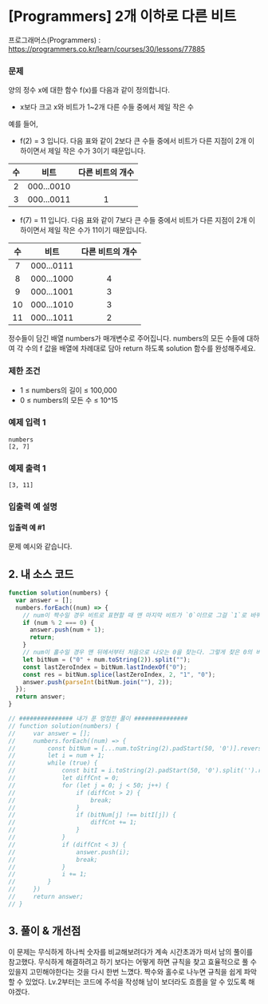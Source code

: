 # [Programmers] 2개 이하로 다른 비트

프로그래머스(Programmers) : https://programmers.co.kr/learn/courses/30/lessons/77885

### 문제

양의 정수 x에 대한 함수 f(x)를 다음과 같이 정의합니다.

- x보다 크고 x와 비트가 1~2개 다른 수들 중에서 제일 작은 수

예를 들어,

- f(2) = 3 입니다. 다음 표와 같이 2보다 큰 수들 중에서 비트가 다른 지점이 2개 이하이면서 제일 작은 수가 3이기 때문입니다.

| 수  |    비트    | 다른 비트의 개수 |
| :-: | :--------: | :--------------: |
|  2  | 000...0010 |                  |
|  3  | 000...0011 |        1         |

- f(7) = 11 입니다. 다음 표와 같이 7보다 큰 수들 중에서 비트가 다른 지점이 2개 이하이면서 제일 작은 수가 11이기 때문입니다.

| 수  |    비트    | 다른 비트의 개수 |
| :-: | :--------: | :--------------: |
|  7  | 000...0111 |                  |
|  8  | 000...1000 |        4         |
|  9  | 000...1001 |        3         |
| 10  | 000...1010 |        3         |
| 11  | 000...1011 |        2         |

정수들이 담긴 배열 numbers가 매개변수로 주어집니다. numbers의 모든 수들에 대하여 각 수의 f 값을 배열에 차례대로 담아 return 하도록 solution 함수를 완성해주세요.

### 제한 조건

- 1 ≤ numbers의 길이 ≤ 100,000
- 0 ≤ numbers의 모든 수 ≤ 10^15

### 예제 입력 1

```
numbers
[2, 7]
```

### 예제 출력 1

```
[3, 11]
```

### 입출력 예 설명

#### 입출력 예 #1

문제 예시와 같습니다.

## 2. 내 소스 코드

```javascript
function solution(numbers) {
  var answer = [];
  numbers.forEach((num) => {
    // num이 짝수일 경우 비트로 표현할 때 맨 마지막 비트가 `0`이므로 그걸 `1`로 바꿔준 `num + 1`이 비트가 1~2개 다른 수들 중 제일 작은 수가 된다.
    if (num % 2 === 0) {
      answer.push(num + 1);
      return;
    }
    // num이 홀수일 경우 맨 뒤에서부터 처음으로 나오는 0을 찾는다. 그렇게 찾은 0의 바로 뒷 비트는 1이다. (처음으로 나오는 0이었기 때문에) 결과적으로 비트'01'을 '10'으로 바꿔주면 비트가 1~2개 다른 수들 중 제일 작은 수로 만들 수 있다.
    let bitNum = ("0" + num.toString(2)).split("");
    const lastZeroIndex = bitNum.lastIndexOf("0");
    const res = bitNum.splice(lastZeroIndex, 2, "1", "0");
    answer.push(parseInt(bitNum.join(""), 2));
  });
  return answer;
}

// ############### 내가 푼 멍청한 풀이 ###############
// function solution(numbers) {
//     var answer = [];
//     numbers.forEach((num) => {
//         const bitNum = [...num.toString(2).padStart(50, '0')].reverse();
//         let i = num + 1;
//         while (true) {
//             const bitI = i.toString(2).padStart(50, '0').split('').reverse();
//             let diffCnt = 0;
//             for (let j = 0; j < 50; j++) {
//                 if (diffCnt > 2) {
//                     break;
//                 }
//                 if (bitNum[j] !== bitI[j]) {
//                     diffCnt += 1;
//                 }
//             }
//             if (diffCnt < 3) {
//                 answer.push(i);
//                 break;
//             }
//             i += 1;
//         }
//     })
//     return answer;
// }
```

## 3. 풀이 & 개선점

이 문제는 무식하게 하나씩 숫자를 비교해보려다가 계속 시간초과가 떠서 남의 풀이를 참고했다. 무식하게 해결하려고 하기 보다는 어떻게 하면 규칙을 찾고 효율적으로 풀 수 있을지 고민해야한다는 것을 다시 한번 느꼈다. 짝수와 홀수로 나누면 규칙을 쉽게 파악할 수 있었다.
Lv.2부터는 코드에 주석을 작성해 남이 보더라도 흐름을 알 수 있도록 해야겠다.
